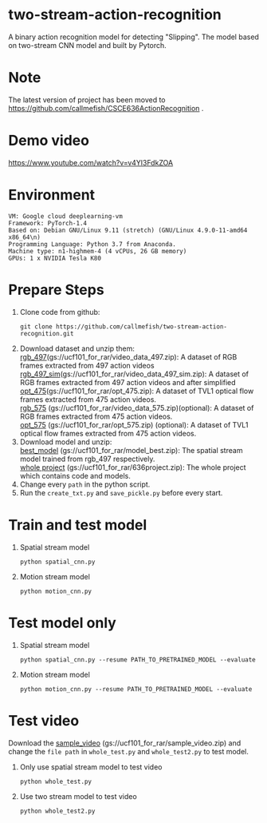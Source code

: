 # two-stream-action-recognition
A binary action recognition model for detecting "Slipping". The model based on two-stream CNN model and built by Pytorch.

# Note
The latest version of project has been moved to https://github.com/callmefish/CSCE636ActionRecognition .

# Demo video
https://www.youtube.com/watch?v=v4Yl3FdkZOA

# Environment
```
VM: Google cloud deeplearning-vm
Framework: PyTorch-1.4
Based on: Debian GNU/Linux 9.11 (stretch) (GNU/Linux 4.9.0-11-amd64 x86_64\n)
Programming Language: Python 3.7 from Anaconda.
Machine type: n1-highmem-4 (4 vCPUs, 26 GB memory)
GPUs: 1 x NVIDIA Tesla K80
```

# Prepare Steps

 1. Clone code from github:
 	```
 	git clone https://github.com/callmefish/two-stream-action-recognition.git
 	```
 2. Download dataset and unzip them:\
	[rgb_497](https://storage.cloud.google.com/ucf101_for_rar/video_data_497.zip?authuser=1)(gs://ucf101_for_rar/video_data_497.zip): A dataset of RGB frames extracted from 497 action videos\
  [rgb_497_sim](https://storage.cloud.google.com/ucf101_for_rar/video_data_497_sim.zip?authuser=1)(gs://ucf101_for_rar/video_data_497_sim.zip): A dataset of RGB frames extracted from 497 action videos and after simplified\
	[opt_475](https://storage.cloud.google.com/ucf101_for_rar/opt_475.zip?authuser=1)(gs://ucf101_for_rar/opt_475.zip): A dataset of TVL1 optical flow frames extracted from 475 action videos.\
	[rgb_575](https://storage.cloud.google.com/ucf101_for_rar/video_data_575.zip?authuser=1) (gs://ucf101_for_rar/video_data_575.zip)(optional): A dataset of RGB frames extracted from 475 action videos.\
	[opt_575](https://storage.cloud.google.com/ucf101_for_rar/opt_575.zip?authuser=1) (gs://ucf101_for_rar/opt_575.zip) (optional): A dataset of TVL1 optical flow frames extracted from 475 action videos.
 3. Download model and unzip:\
	[best_model](https://storage.cloud.google.com/ucf101_for_rar/model_best.zip?authuser=1) (gs://ucf101_for_rar/model_best.zip): The spatial stream model trained from rgb_497 respectively.\
  [whole project](https://storage.cloud.google.com/ucf101_for_rar/636project.zip?authuser=1) (gs://ucf101_for_rar/636project.zip): The whole project which contains code and models.
 4. Change every `path` in the python script.
 5. Run the `create_txt.py` and `save_pickle.py` before every start.

# Train and test model

 1. Spatial stream model
 	```
 	python spatial_cnn.py
 	```
 2. Motion stream model
	```
	python motion_cnn.py
	```

# Test model only
 1. Spatial stream model
 	```
 	python spatial_cnn.py --resume PATH_TO_PRETRAINED_MODEL --evaluate
 	```
 2. Motion stream model
	```
	python motion_cnn.py --resume PATH_TO_PRETRAINED_MODEL --evaluate
	```

# Test video
Download the [sample_video](https://storage.cloud.google.com/ucf101_for_rar/sample_video.zip?authuser=1) (gs://ucf101_for_rar/sample_video.zip)  and change the `file path` in `whole_test.py` and `whole_test2.py` to test model.
 1. Only use spatial stream model to test video
 	```
 	python whole_test.py
 	```
 
 2. Use two stream model to test video
 	```
 	python whole_test2.py
 	```



